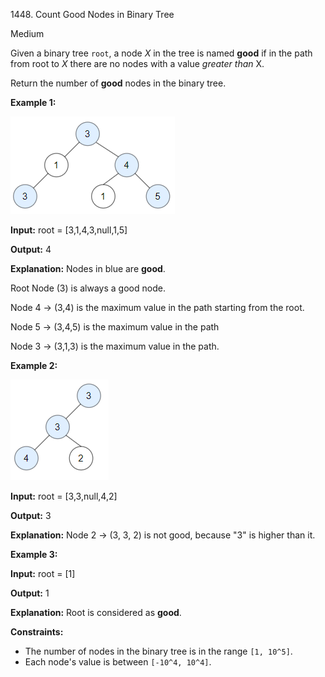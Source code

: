 1448\. Count Good Nodes in Binary Tree

Medium

Given a binary tree `root`, a node _X_ in the tree is named **good** if in the path from root to _X_ there are no nodes with a value _greater than_ X.

Return the number of **good** nodes in the binary tree.

**Example 1:**

**![](test_sample_1.png)**

**Input:** root = [3,1,4,3,null,1,5]

**Output:** 4

**Explanation:** Nodes in blue are **good**. 

Root Node (3) is always a good node.

Node 4 -> (3,4) is the maximum value in the path starting from the root. 

Node 5 -> (3,4,5) is the maximum value in the path 

Node 3 -> (3,1,3) is the maximum value in the path.

**Example 2:**

**![](test_sample_2.png)**

**Input:** root = [3,3,null,4,2]

**Output:** 3

**Explanation:** Node 2 -> (3, 3, 2) is not good, because "3" is higher than it.

**Example 3:**

**Input:** root = [1]

**Output:** 1

**Explanation:** Root is considered as **good**.

**Constraints:**

*   The number of nodes in the binary tree is in the range `[1, 10^5]`.
*   Each node's value is between `[-10^4, 10^4]`.